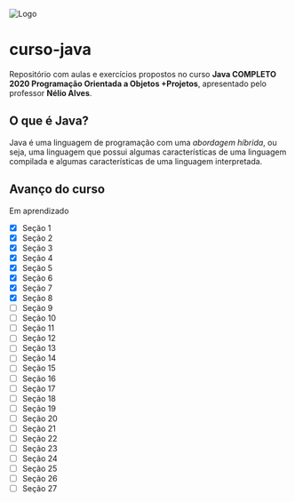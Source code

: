 ![Logo](https://logos-download.com/wp-content/uploads/2016/10/Java_logo_icon.png "Logo")

# curso-java
Repositório com aulas e exercícios propostos no curso **Java COMPLETO 2020 Programação Orientada a Objetos +Projetos**, apresentado pelo professor **Nélio Alves**.

## O que é Java? 
Java é uma linguagem de programação com uma *abordagem híbrida*, ou seja, uma linguagem que possui algumas características de uma linguagem compilada e algumas características de uma linguagem interpretada.

## Avanço do curso
Em aprendizado

- [x] Seção 1
- [x] Seção 2
- [x] Seção 3
- [x] Seção 4
- [x] Seção 5
- [x] Seção 6
- [x] Seção 7
- [x] Seção 8
- [ ] Seção 9
- [ ] Seção 10
- [ ] Seção 11
- [ ] Seção 12
- [ ] Seção 13
- [ ] Seção 14
- [ ] Seção 15
- [ ] Seção 16
- [ ] Seção 17
- [ ] Seção 18
- [ ] Seção 19
- [ ] Seção 20
- [ ] Seção 21
- [ ] Seção 22
- [ ] Seção 23
- [ ] Seção 24
- [ ] Seção 25
- [ ] Seção 26
- [ ] Seção 27
